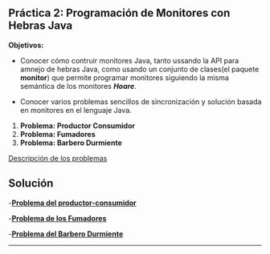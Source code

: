 ## Práctica 2: Programación de Monitores con Hebras Java

**Objetivos:** 
- Conocer cómo contruir monitores Java, tanto ussando la API para amnejo de hebras Java, como usando un conjunto de clases(el paquete **monitor**) que permite programar monitores siguiendo la misma semántica de los monitores ***Hoare***.

- Conocer varios problemas sencillos de sincronización y solución basada en monitores en el lenguaje Java.

1. **Problema: Productor Consumidor**
2. **Problema: Fumadores**
3. **Problema: Barbero Durmiente**

[Descripción de los problemas][descripcion]


## Solución

-[**Problema del productor-consumidor**][Prod]

-[**Problema de los Fumadores**][fumadores]

-[**Problema del Barbero Durmiente**][barbero]



----

[descripcion]:https://github.com/marlenelis/SCD/blob/master/Prácticas/P2/scd-practica2.pdf

[Prod]:https://github.com/marlenelis/SCD/blob/master/Prácticas/P2/src/prod-cons.java

[fumadores]:https://github.com/marlenelis/SCD/blob/master/Prácticas/P2/src/fumadores.java
[barbero]:https://github.com/marlenelis/SCD/blob/master/Prácticas/P2/src/barberoDurmiente.java



